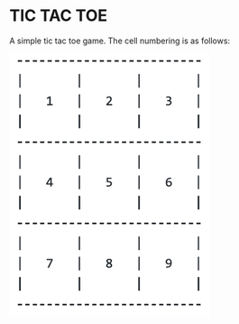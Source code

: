 # TIC TAC TOE

A simple tic tac toe game. 
The cell numbering is as follows:

![](resources/Cell%20Numbering%20Screenshot.png)

